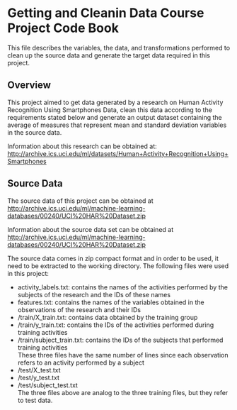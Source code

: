 # Getting and Cleanin Data Course Project Code Book

This file describes the variables, the data, and transformations performed to clean up the source data and generate the target data required in this project.

## Overview

This project aimed to get data generated by a research on Human Activity Recognition Using Smartphones Data, clean this data according to the requirements stated below and generate an output dataset containing the average of measures that represent mean and standard deviation variables in the source data.

Information about this research can be obtained at: http://archive.ics.uci.edu/ml/datasets/Human+Activity+Recognition+Using+Smartphones

## Source Data

The source data of this project can be obtained at http://archive.ics.uci.edu/ml/machine-learning-databases/00240/UCI%20HAR%20Dataset.zip

Information about the source data set can be obtained at http://archive.ics.uci.edu/ml/machine-learning-databases/00240/UCI%20HAR%20Dataset.zip

The source data comes in zip compact format and in order to be used, it need to be extracted to the working directory.
The following files were used in this project:
* activity_labels.txt: contains the names of the activities performed by the subjects of the research and the IDs of these names
* features.txt: contains the names of the variables obtained in the observations of the research and their IDs
* /train/X_train.txt: contains data obtained by the training group
* /train/y_train.txt: contains the IDs of the activities performed during training activities
* /train/subject_train.txt: contains the IDs of the subjects that performed training activities</BR>
These three files have the same number of lines since each observation refers to an activity performed by a subject
* /test/X_test.txt
* /test/y_test.txt
* /test/subject_test.txt</BR>
The three files above are analog to the three training files, but they refer to test data.

